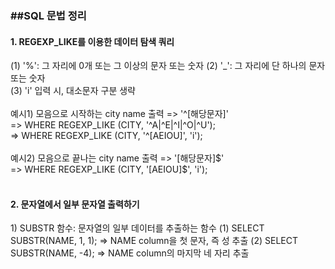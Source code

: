 <h3>##SQL 문법 정리</h3>
<h4>1. REGEXP_LIKE를 이용한 데이터 탐색 쿼리</h4>
(1) '%': 그 자리에 0개 또는 그 이상의 문자 또는 숫자
(2) '_': 그 자리에 단 하나의 문자 또는 숫자<br>  
(3) 'i' 입력 시, 대소문자 구분 생략<br>
<br>  
예시1) 모음으로 시작하는 city name 출력 => '^[해당문자]'<br>
	=> WHERE REGEXP_LIKE (CITY, '^A|^E|^I|^O|^U');<br>
	=> WHERE REGEXP_LIKE (CITY, '^[AEIOU]', 'i');<br><br>   
예시2) 모음으로 끝나는 city name 출력 => '[해당문자]$'<br>
	=> WHERE REGEXP_LIKE (CITY, '[AEIOU]$', 'i');<br>
<br>
<h4>2. 문자열에서 일부 문자열 출력하기</h4>
1) SUBSTR 함수: 문자열의 일부 데이터를 추출하는 함수
	(1) SELECT SUBSTR(NAME, 1, 1);
		=> NAME column을 첫 문자, 즉 성 추출
	(2) SELECT SUBSTR(NAME, -4);
		=> NAME column의 마지막 네 자리 추출